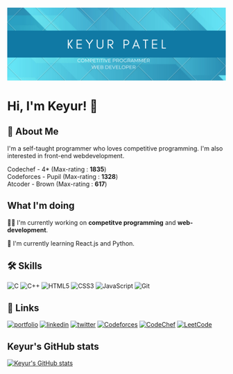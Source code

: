 
![alt text](https://github.com/Keyur2311/Keyur2311/blob/main/profile.png?raw=true)

# Hi, I'm Keyur! 👋


## 🚀 About Me
I'm a self-taught programmer who loves competitive programming.
I'm also interested in front-end webdevelopment.

Codechef - 4* (Max-rating : **1835**)\
Codeforces - Pupil (Max-rating : **1328**)\
Atcoder - Brown (Max-rating : **617**) 


## What I'm doing
👩‍💻 I'm currently working on **competitve programming** and **web-development**.

🧠 I'm currently learning React.js and Python.


## 🛠 Skills
![C](https://img.shields.io/badge/c-%2300599C.svg?style=for-the-badge&logo=c&logoColor=white)
![C++](https://img.shields.io/badge/c++-%2300599C.svg?style=for-the-badge&logo=c%2B%2B&logoColor=white)
![HTML5](https://img.shields.io/badge/html5-%23E34F26.svg?style=for-the-badge&logo=html5&logoColor=white)
![CSS3](https://img.shields.io/badge/css3-%231572B6.svg?style=for-the-badge&logo=css3&logoColor=white)
![JavaScript](https://img.shields.io/badge/javascript-%23323330.svg?style=for-the-badge&logo=javascript&logoColor=%23F7DF1E)
![Git](https://img.shields.io/badge/git-%23F05033.svg?style=for-the-badge&logo=git&logoColor=white)



## 🔗 Links
[![portfolio](https://img.shields.io/badge/my_portfolio-000?style=for-the-badge&logo=ko-fi&logoColor=white)](https://keyurpatel23.netlify.app/)
[![linkedin](https://img.shields.io/badge/linkedin-0A66C2?style=for-the-badge&logo=linkedin&logoColor=white)](https://www.linkedin.com/in/keyur2311/)
[![twitter](https://img.shields.io/badge/twitter-1DA1F2?style=for-the-badge&logo=twitter&logoColor=white)](https://twitter.com/Keyur_2311)
[![Codeforces](https://img.shields.io/badge/Codeforces-445f9d?style=for-the-badge&logo=Codeforces&logoColor=white)](https://codeforces.com/profile/kk2311)
[![CodeChef](https://img.shields.io/badge/CodeChef-%23964B00.svg?style=for-the-badge&logo=CodeChef&logoColor=white)](https://www.codechef.com/users/keyurr2311)
[![LeetCode](https://img.shields.io/badge/LeetCode-000000?style=for-the-badge&logo=LeetCode&logoColor=#d16c06)](https://leetcode.com/Keyur2311/)

## Keyur's GitHub stats
[![Keyur's GitHub stats](https://github-readme-stats.vercel.app/api?username=Keyur2311&show_icons=true&theme=onedark)](https://github.com/Keyur2311/github-readme-stats)

